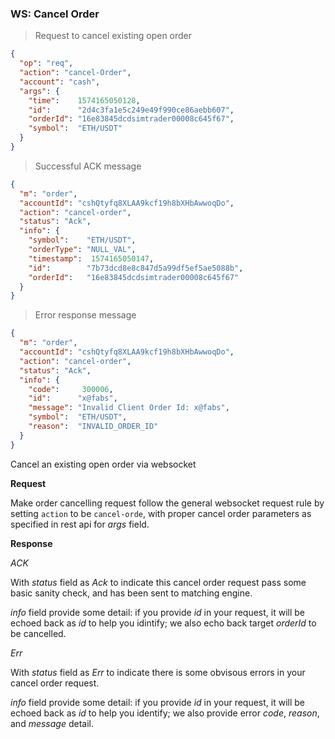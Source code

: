 ### WS: Cancel Order

> Request to cancel existing open order

```json
{
  "op": "req",
  "action": "cancel-Order",
  "account": "cash",
  "args": {
    "time":    1574165050128,
    "id":      "2d4c3fa1e5c249e49f990ce86aebb607",
    "orderId": "16e83845dcdsimtrader00008c645f67",
    "symbol":  "ETH/USDT"
  }
}
```

> Successful ACK message

```json
{
  "m": "order",
  "accountId": "cshQtyfq8XLAA9kcf19h8bXHbAwwoqDo",
  "action": "cancel-order",
  "status": "Ack",
  "info": {
    "symbol":    "ETH/USDT",
    "orderType": "NULL_VAL",
    "timestamp":  1574165050147,
    "id":        "7b73dcd8e8c847d5a99df5ef5ae5088b",
    "orderId":   "16e83845dcdsimtrader00008c645f67"
  }
}
```

> Error response message

```json
{
  "m": "order",
  "accountId": "cshQtyfq8XLAA9kcf19h8bXHbAwwoqDo",
  "action": "cancel-order",
  "status": "Ack",
  "info": {
    "code":     300006,
    "id":      "x@fabs",
    "message": "Invalid Client Order Id: x@fabs",
    "symbol":  "ETH/USDT",
    "reason":  "INVALID_ORDER_ID"
  }
}
```

Cancel an existing open order via websocket 

**Request**

Make order cancelling request follow the general websocket request rule by setting `action` to be `cancel-orde`, with proper cancel order parameters as specified in rest api for *args* field.

**Response**

*ACK* 

With *status* field as *Ack* to indicate this cancel order request pass some basic sanity check, and has been sent to matching engine. 

*info* field provide some detail: if you provide *id* in your request, it will be echoed back as *id* to help you idintify; we also echo back target *orderId* to be cancelled.  

*Err*

With *status* field as *Err* to indicate there is some obvisous errors in your cancel order request. 

*info* field provide some detail: if you provide *id* in your request, it will be echoed back as *id* to help you identify; we also provide error *code*, *reason*, and *message* detail.
